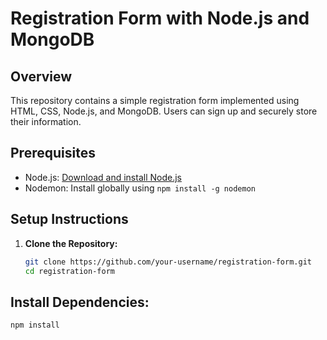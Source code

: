 # Registration Form with Node.js and MongoDB

## Overview

This repository contains a simple registration form implemented using HTML, CSS, Node.js, and MongoDB. Users can sign up and securely store their information.

## Prerequisites

- Node.js: [Download and install Node.js](https://nodejs.org/)
- Nodemon: Install globally using `npm install -g nodemon`

## Setup Instructions

1. **Clone the Repository:**
   ```bash
   git clone https://github.com/your-username/registration-form.git
   cd registration-form
## Install Dependencies:

```bash
npm install
